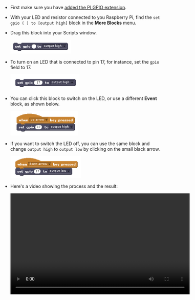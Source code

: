 - First make sure you have [added the PI GPIO extension](en/rpi-scratch-add-pi-gpio).

- With your LED and resistor connected to you Raspberry Pi, find the `set gpio ( ) to [output high]` block in the **More Blocks** menu.

- Drag this block into your Scripts window.

	![set gpio](images/set_gpio.png)

- To turn on an LED that is connected to pin 17, for instance, set the `gpio` field to 17.

	![set pin 17](images/set_pin_17.png)

- You can click this block to switch on the LED, or use a different **Event** block, as shown below.

	![led_on](images/led_on.png)

- If you want to switch the LED off, you can use the same block and change `output high` to `output low` by clicking on the small black arrow.

	![led_off](images/led_off.png)

- Here's a video showing the process and the result:

	<video width="560" height="315" controls>
	<source src="https://s3.eu-west-2.amazonaws.com/learning-resources-production/projects/rpi-scratch-control-led/a1eb75342edc5f5da97e9a35a11d7db249b0b742/en/images/scratch_control_led.webm" type="video/webm">
	Try using Firefox or Chrome if your browser doesn't have WebM video support.
	</video>

